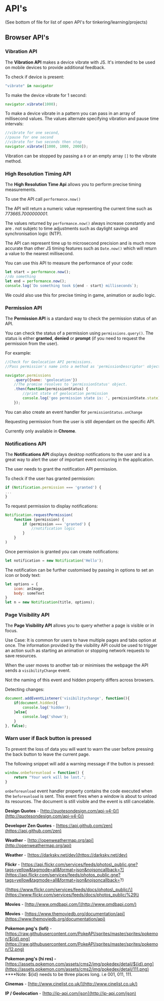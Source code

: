 # API's

\(See bottom of file for list of open API's for tinkering/learning/projects\)

## Browser API's

### Vibration API

The **Vibration API** makes a device vibrate with JS. It's intended to be used on mobile devices to provide additional feedback.

To check if device is present:

```javascript
"vibrate" in navigator
```

To make the device vibrate for 1 second:

```javascript
navigator.vibrate(1000);
```

To make a device vibrate in a pattern you can pass in an array of millisecond values. The values alternate specifying vibration and pause time intervals:

```javascript
//vibrate for one second,
//pause for one second
//vibrate for two seconds then stop
navigator.vibrate([1000, 1000, 2000]);
```

Vibration can be stopped by passing a `0` or an empty array `[]` to the vibrate method.

### High Resolution Timing API

The **High Resolution Time Api** allows you to perform precise timing measurements.

To use the API call `performance.now()`

The API will return a numeric value representing the current time such as _773665.7000000001._

The values returned by `performance.now()` always increase constantly and are . not subjetc to time adjustments such as daylight savings and synchronisation logic \(NTP\).

The API can represent time up to microsecond precision and is much more accurate than other JS timing features such as `Date.now()` which will return a value to the nearest millisecond.

You can use this API to measure the performance of your code:

```javascript
let start = performance.now();
//do something
let end = performance.now();
console.log(`Do something took ${end - start} milliseconds`);
```

We could also use this for precise timing in game, animation or audio logic.

### Permission API

The **Permission API** is a standard way to check the permission status of an API.

You can check the status of a permission using `permissions.query()`. The status is either **granted**, **denied** or **prompt** \(if you need to request the permission from the user\).

For example:

```javascript
//Check for Geolocation API permissions.
//Pass permission's name into a method as 'permissionDescriptor' object.

navigator.permissions
    .query({name: 'geolocation'})
    //The promise resolves to 'permissionStatus' object.
    .then(function(permissionStatus) {
        //print state of geolocation permission
        console.log('geo permission state is: ', permissionState.state);
    });
```

You can also create an event handler for `permissionStatus.onChange`

Requesting permission from the user is still dependant on the specific API.

Currently only available in **Chrome**.

### Notifications API

The **Notifications API** displays desktop notifications to the user and is a great way to alert the user of important event occurring in the application.

The user needs to grant the notification API permission.

To check if the user has granted permission:

```javascript
if (Notification.permission === 'granted') {
...
}
```

To request permission to display notifications:

```javascript
Notification.requestPermission(
    function (permission) {
        if (permission === 'granted') {
            //notification logic
        }
    }
)
```

Once permission is granted you can create notifications:

```javascript
let notification = new Notification('Hello');
```

The notification can be further customised by passing in options to set an icon or body text:

```javascript
let options = {
    icon: anImage,
    body: someText
}
let n = new Notification(title, options);
```

### **Page Visibility API**

The **Page Visibility API** allows you to query whether a page is visible or in focus.

Use Case: It is common for users to have multiple pages and tabs option at once. The information provided by the visibility API could be used to trigger an action such as starting an animation or stopping network requests to save resources.

When the user moves to another tab or minimises the webpage the API sends a `visibilityChange` event.

Not the naming of this event and hidden property differs across browsers.

Detecting changes:

```javascript
document.addEventListener('visibilitychange', function(){
    if(document.hidden){
        console.log('hidden');
    }else{
        console.log('shown');
    }
}, false);
```

### Warn user if Back button is pressed

To prevent the loss of data you will want to warn the user before pressing the back button to leave the current page.

The following snippet will add a warning message if the button is pressed:

```javascript
window.onbeforeunload = function() {
    return "Your work will be lost.";
}
```

`onbeforeunload` event handler property contains the code executed when the `beforeunload` is sent. This event fires when a window is about to unload its resources. The document is still visible and the event is still cancelable.

**Design Quotes** - [http://quotesondesign.com/api-v4-0/](http://quotesondesign.com/api-v4-0/)

**Developer Zen Quotes** - [https://api.github.com/zen](https://api.github.com/zen)

**Weather** - [http://openweathermap.org/api](http://openweathermap.org/api)

**Weather** - [https://darksky.net/dev](https://darksky.net/dev)

**Flickr** - [https://api.flickr.com/services/feeds/photos\_public.gne?tags=yellow&tagmode=all&format=json&nojsoncallback=?](https://api.flickr.com/services/feeds/photos_public.gne?tags=yellow&tagmode=all&format=json&nojsoncallback=?)

\([https://www.flickr.com/services/feeds/docs/photos\_public/\](https://www.flickr.com/services/feeds/docs/photos_public/%29\)

**Movies** - [http://www.omdbapi.com/](http://www.omdbapi.com/)

**Movies** - [https://www.themoviedb.org/documentation/api](https://www.themoviedb.org/documentation/api)

**Pokemon png's** **\(lofi\)** - [https://raw.githubusercontent.com/PokeAPI/sprites/master/sprites/pokemon/${id}.png](https://raw.githubusercontent.com/PokeAPI/sprites/master/sprites/pokemon/12.png)

**Pokemon png's \(hi res\) -**   
[https://assets.pokemon.com/assets/cms2/img/pokedex/detail/${id}.png](https://assets.pokemon.com/assets/cms2/img/pokedex/detail/111.png)  
****Note: ${id} needs to be three places long. i.e 001, 011, 111.

**Cinemas** - [http://www.cinelist.co.uk/](http://www.cinelist.co.uk/)

**IP / Geolocation** - [http://ip-api.com/json](http://ip-api.com/json)

